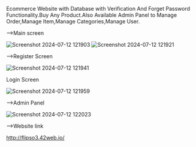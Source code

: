 Ecommerce Website with Database with Verification And Forget Password Functionality.Buy Any Product.Also Available Admin Panel to Manage Order,Manage Item,Manage Categories,Manage User.

-->Main screen

![Screenshot 2024-07-12 121903](https://github.com/user-attachments/assets/a553a921-8486-49f3-a651-146a497d70a1)
![Screenshot 2024-07-12 121921](https://github.com/user-attachments/assets/a61d29b1-a183-4935-b676-42ee50695ba1)

-->Register Screen

![Screenshot 2024-07-12 121941](https://github.com/user-attachments/assets/19f0ae73-74d3-4a2d-9f57-e59f050a3c0d)

Login Screen

![Screenshot 2024-07-12 121959](https://github.com/user-attachments/assets/01d37a44-aa50-412d-96d0-abeb90b65bb5)

-->Admin Panel

![Screenshot 2024-07-12 122023](https://github.com/user-attachments/assets/d3edfe5c-5eb4-45c9-aef3-89b6459317bd)



-->Website link

http://flipso3.42web.io/
